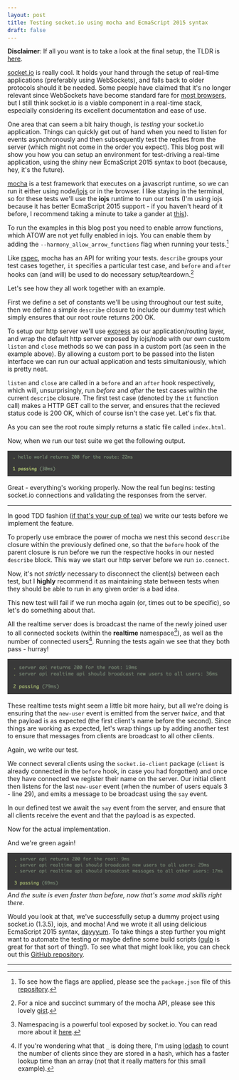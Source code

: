 ```yaml
---
layout: post
title: Testing socket.io using mocha and EcmaScript 2015 syntax
draft: false
---
```


**Disclaimer**: If all you want is to take a look at the final setup,
the TLDR is [here](https://github.com/nicohvi/mocha-socket.io).

[socket.io](http://socket.io) is really cool. It holds your hand through the setup of 
real-time applications (preferably using WebSockets), and falls back to older protocols 
should it be needed. Some people have claimed that it's no longer relevant since 
WebSockets have become standard fare for [most browsers](http://caniuse.com/#feat=websockets), 
but I still think socket.io is a viable component in a real-time stack, especially 
considering its excellent documentation and ease of use.

One area that can seem a bit hairy though, is *testing* your socket.io 
application. Things can quickly get out of hand when you need to listen 
for events asynchronously and then subsequently test the replies from 
the server (which might not come in the order you expect). This blog 
post will show you how you can setup an environment for test-driving
a real-time application, using the shiny new EcmaScript 2015 syntax
to boot (because, hey, it's the future).

[mocha](https://mochajs.org) is a test framework that executes on a javascript runtime, so 
we can run it either using node/[iojs](http://iojs.org) or in the browser. I 
like staying in the terminal, so for these tests we'll use the **iojs** 
runtime to run our tests (I'm using iojs because it has better EcmaScript 2015 
support - if you haven't heard of it before, I recommend taking a minute to 
take a gander at [this](https://iojs.org/en/faq.html)).

To run the examples in this blog post you need to enable arrow functions, which
ATOW are not yet fully enabled in iojs. You can enable them by adding the 
`--harmony_allow_arrow_functions` flag when running your tests.[^1]

Like [rspec](http://rspec.info), mocha has an API for writing your tests. `describe` groups your 
test cases together, `it` specifies a particular test case, and `before` and 
`after` hooks can (and will) be used to do necessary setup/teardown.[^2]

Let's see how they all work together with an example.


First we define a set of constants we'll be using throughout our test suite,
then we define a simple `describe` closure to include our dummy test which
simply ensures that our root route returns 200 OK.

To setup our http server we'll use [express](http://expressjs.com) as our application/routing layer, 
and wrap the default http server exposed by iojs/node with our own custom `listen` and
`close` methods so we can pass in a custom port (as seen in the example above). By
allowing a custom port to be passed into the listen interface we can run our actual
application and tests simultaniously, which is pretty neat.

`listen` and `close` are called in a `before` and an `after` hook respectively, which will,
unsurprisingly, run *before* and *after* the test cases within the current `describe` closure. 
The first test case (denoted by the `it` function call) makes a HTTP GET call to the server,
and ensures that the recieved status code is 200 OK, which of course isn't the case yet. Let's
fix that.


As you can see the root route simply returns a static file called `index.html`.

Now, when we run our test suite we get the following output.

![test-1](/public/images/posts/test1.png)

Great - everything's working properly. Now the real fun begins: testing
socket.io connections and validating the responses from the server.

---

In good TDD fashion ([if that's your cup of tea](https://medium.com/written-in-code/tdd-whatever-that-means-8b3932ddddd6))
we write our tests before we implement the feature. 


To properly use embrace the power of mocha we nest this second `describe` closure
within the previously defined one, so that the `before` hook of the parent closure
is run before we run the respective hooks in our nested `describe` block. This way
we start our http server before we run `io.connect`.

Now, it's not *strictly* necessary to disconnect the client(s) between each test, 
but I **highly** recommend it as maintaining state between tests when they should be
able to run in any given order is a bad idea.

This new test will fail if we run mocha again (or, times out to be specific), so let's 
do something about that.


All the realtime server does is broadcast the name of the newly joined user to all connected 
sockets (within the **realtime** namespace[^3]), as well as the number of connected users[^4].
Running the tests again we see that they both pass - hurray!

![test-2](/public/images/posts/test-2.png)

These realtime tests might seem a little bit more hairy, but all we're doing is ensuring
that the `new-user` event is emitted from the server *twice*, and that the payload is
as expected (the first client's name before the second). Since things are working as expected,
let's wrap things up by adding another test to ensure that messages from clients are
broadcast to all other clients.

Again, we write our test.


We connect several clients using the `socket.io-client` package (`client` is already connected in the `before`
hook, in case you had forgotten) and once they have connected we register their name on the server.
Our initial client then listens for the last `new-user` event (when the number of users equals 3 - line 29),
and emits a message to be broadcast using the `say` event.

In our defined test we await the `say` event from the server, and ensure that all clients
receive the event and that the payload is as expected.

Now for the actual implementation.
 

And we're green again!

![test-3](/public/images/posts/test-3.png)
*And the suite is even faster than before, now that's some mad skills right there.*

Would you look at that, we've successfully setup a dummy project using socket.io (1.3.5), iojs, and mocha!
And we wrote it all using delicious EcmaScript 2015 syntax, [dayyyum](https://www.youtube.com/watch?v=95SYdjRVCR0).
To take things a step further you might want to automate the testing or maybe define some build scripts 
([gulp](http://gulpjs.com) is great for that sort of thing!). To see what that might look like, you can 
check out this [GitHub repository](https://github.com/nicohvi/mocha-socket.io).

---
[^1]: To see how the flags are applied, please see the `package.json` file of this 
      [repository](https://github.com/nicohvi/socket-io).

[^2]: For a nice and succinct summary of the mocha API, please see this lovely 
      [gist](https://gist.github.com/samwize/8877226).

[^3]: Namespacing is a powerful tool exposed by socket.io. You can read more 
      about it [here](http://socket.io/docs/rooms-and-namespaces/).

[^4]: If you're wondering what that `_` is doing there, I'm using [lodash](http://lodash.com) to count 
      the number of clients since they are stored in a hash, which has a faster lookup time than an array 
      (not that it really matters for this small example).
